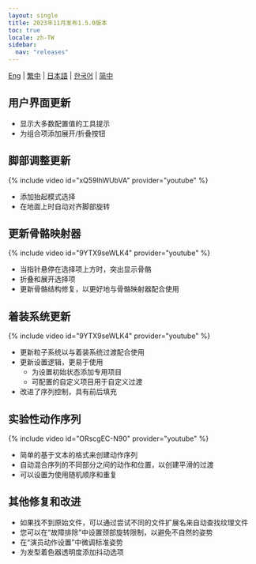 ```yaml
---
layout: single
title: 2023年11月发布1.5.0版本
toc: true
locale: zh-TW
sidebar:
  nav: "releases"
---
```

[Eng](/dancexr/releases/1.5.0) | [繁中](/tw/dancexr/releases/1.5.0) | [日本語](/jp/dancexr/releases/1.5.0) | [한국어](/kr/dancexr/releases/1.5.0) | [简中](/zh/dancexr/releases/1.5.0)

## 用户界面更新
* 显示大多数配置值的工具提示
* 为组合项添加展开/折叠按钮

## 脚部调整更新
{% include video id="xQ59IhWUbVA" provider="youtube" %}
* 添加抬起模式选择
* 在地面上时自动对齐脚部旋转

## 更新骨骼映射器
{% include video id="9YTX9seWLK4" provider="youtube" %}
* 当指针悬停在选择项上方时，突出显示骨骼
* 折叠和展开选择项
* 更新骨骼结构修复，以更好地与骨骼映射器配合使用

## 着装系统更新
{% include video id="9YTX9seWLK4" provider="youtube" %}
* 更新粒子系统以与着装系统过渡配合使用
* 更新设置逻辑，更易于使用
    * 为设置初始状态添加专用项目
    * 可配置的自定义项目用于自定义过渡
* 改进了序列控制，具有前后填充

## 实验性动作序列
{% include video id="ORscgEC-N90" provider="youtube" %}
* 简单的基于文本的格式来创建动作序列
* 自动混合序列的不同部分之间的动作和位置，以创建平滑的过渡
* 可以设置为使用随机顺序和重复

## 其他修复和改进
* 如果找不到原始文件，可以通过尝试不同的文件扩展名来自动查找纹理文件
* 您可以在“故障排除”中设置颈部旋转限制，以避免不自然的姿势
* 在“演员动作设置”中微调标准姿势
* 为发型着色器透明度添加抖动选项